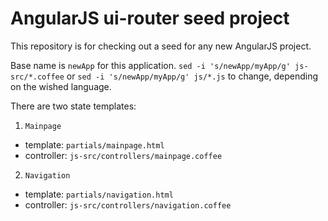 # AngularJS ui-router seed project

This repository is for checking out a seed for any new AngularJS project.

Base name is `newApp` for this application. `sed -i 's/newApp/myApp/g' js-src/*.coffee` or `sed -i 's/newApp/myApp/g' js/*.js` to change, depending on the wished language.

There are two state templates:

1. `Mainpage`
  * template: `partials/mainpage.html`
  * controller: `js-src/controllers/mainpage.coffee`
2. `Navigation`
  * template: `partials/navigation.html`
  * controller: `js-src/controllers/navigation.coffee`
